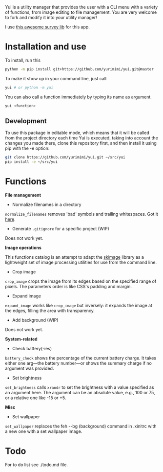 Yui is a utility manager that provides the user with a CLI menu with a variety 
of functions, from image editing to file management. You are very welcome to 
fork and modify it into your utility manager!

I use [this awesome survey lib](https://github.com/Exahilosys/survey) for this app.

# Installation and use

To install, run this

```bash
python -m pip install git+https://github.com/yurimimi/yui.git@master
```

To make it show up in your command line, just call

```bash
yui # or python -m yui
```

You can also call a function immediately by typing its name as argument.

```bash
yui <function>
```

## Development

To use this package in editable mode, which means that it will be called from 
the project directory each time Yui is executed, taking into account the 
changes you made there, clone this repository first, and then install it using 
pip with the -e option:

```bash
git clone https://github.com/yurimimi/yui.git ~/src/yui
pip install -e ~/src/yui
```

# Functions

**File management**

- Normalize filenames in a directory

`normalize_filenames` removes 'bad' symbols and trailing whitespaces. Got it [here](https://github.com/django/django/blob/ca5cd3e3e8e53f15e68ccd727ec8fe719cc48099/django/utils/text.py#L269).

- Generate `.gitignore` for a specific project (WIP)

Does not work yet.

**Image operations**

This functions catalog is an attempt to adapt the [skimage](https://github.com/scikit-image/scikit-image/tree/main/skimage) 
library as a lightweight set of image processing utilities for use from the 
command line.

- Crop image

`crop_image` crops the image from its edges based on the specified range of 
pixels. The parameters order is like CSS's padding and margin.

- Expand image

`expand_image` works like `crop_image` but inversely: it expands the image at 
the edges, filling the area with transparency.

- Add background (WIP)

Does not work yet.

**System-related**

- Check battery(-ies)

`battery_check` shows the percentage of the current battery charge. It takes either one
arg—the battery number—or shows the summary charge if no argument was provided.

- Set brightness

`set_brightness` calls `xrandr` to set the brightness with a value specified as an argument
here. The argument can be an absolute value, e.g., 100 or 75, or a relative one like -15
or +5.

**Misc**

- Set wallpaper

`set_wallpaper` replaces the feh --bg (background) command in .xinitrc with a new one with 
a set wallpaper image.

# Todo

For to do list see ./todo.md file.
